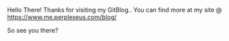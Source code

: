 Hello There!
Thanks for visiting my GitBlog..
You can find more at my site @ https://www.me.perplexeus.com/blog/

So see you there?
